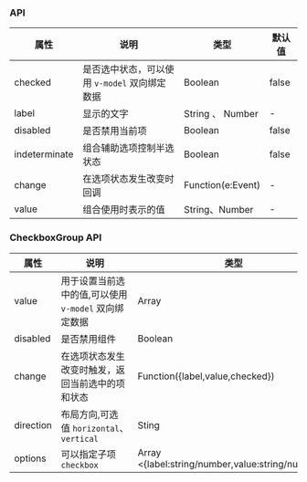 ### API
| 属性          | 说明                                          | 类型              | 默认值 |
| ------------- | --------------------------------------------- | ----------------- | ------ |
| checked       | 是否选中状态，可以使用 `v-model` 双向绑定数据 | Boolean           | false  |
| label         | 显示的文字                                    | String 、 Number  | -      |
| disabled      | 是否禁用当前项                                | Boolean           | false  |
| indeterminate | 组合辅助选项控制半选状态                      | Boolean           | false  |
| change        | 在选项状态发生改变时回调                      | Function(e:Event) | -      |
| value         | 组合使用时表示的值                            | String、Number    | -      |
### CheckboxGroup API
| 属性      | 说明                                                 | 类型                                              | 默认值     |
| --------- | ---------------------------------------------------- | ------------------------------------------------- | ---------- |
| value     | 用于设置当前选中的值,可以使用 `v-model` 双向绑定数据 | Array                                             | -          |
| disabled  | 是否禁用组件                                         | Boolean                                           | false      |
| change    | 在选项状态发生改变时触发，返回当前选中的项和状态     | Function({label,value,checked})                   | -          |
| direction | 布局方向,可选值 `horizontal`、`vertical`             | Sting                                             | horizontal |
| options   | 可以指定子项 `checkbox`                              | Array <{label:string/number,value:string/number}> | -          |